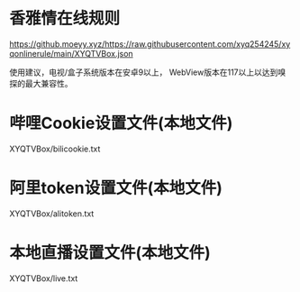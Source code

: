 # 香雅情在线规则
https://github.moeyy.xyz/https://raw.githubusercontent.com/xyq254245/xyqonlinerule/main/XYQTVBox.json

使用建议，电视/盒子系统版本在安卓9以上，
WebView版本在117以上以达到嗅探的最大兼容性。

# 哔哩Cookie设置文件(本地文件)
XYQTVBox/bilicookie.txt

# 阿里token设置文件(本地文件)
XYQTVBox/alitoken.txt

# 本地直播设置文件(本地文件)
XYQTVBox/live.txt